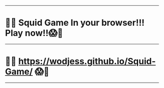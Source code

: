 ____
# :hot_face::scream: Squid Game In your browser!!! Play now!!:scream::hot_face:
____
# :hot_face::scream:  https://wodjess.github.io/Squid-Game/ :scream::hot_face:
____
